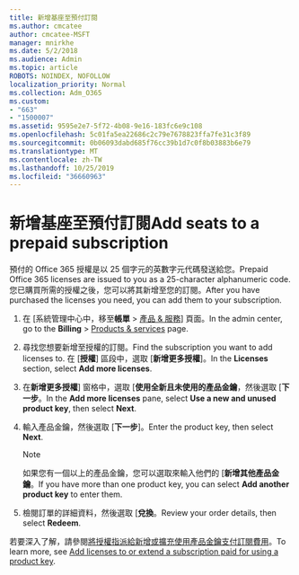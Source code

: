 ```yaml
---
title: 新增基座至預付訂閱
ms.author: cmcatee
author: cmcatee-MSFT
manager: mnirkhe
ms.date: 5/2/2018
ms.audience: Admin
ms.topic: article
ROBOTS: NOINDEX, NOFOLLOW
localization_priority: Normal
ms.collection: Adm_O365
ms.custom:
- "663"
- "1500007"
ms.assetid: 9595e2e7-5f72-4b08-9e16-183fc6e9c108
ms.openlocfilehash: 5c01fa5ea22686c2c79e7678823ffa7fe31c3f89
ms.sourcegitcommit: 0b06093dabd685f76cc39b1d7c0f8b03883b6e79
ms.translationtype: MT
ms.contentlocale: zh-TW
ms.lasthandoff: 10/25/2019
ms.locfileid: "36660963"
---
```

# <a name="add-seats-to-a-prepaid-subscription"></a><span data-ttu-id="68fb5-102">新增基座至預付訂閱</span><span class="sxs-lookup"><span data-stu-id="68fb5-102">Add seats to a prepaid subscription</span></span>

<span data-ttu-id="68fb5-103">預付的 Office 365 授權是以 25 個字元的英數字元代碼發送給您。</span><span class="sxs-lookup"><span data-stu-id="68fb5-103">Prepaid Office 365 licenses are issued to you as a 25-character alphanumeric code.</span></span> <span data-ttu-id="68fb5-104">您已購買所需的授權之後，您可以將其新增至您的訂閱。</span><span class="sxs-lookup"><span data-stu-id="68fb5-104">After you have purchased the licenses you need, you can add them to your subscription.</span></span> 

1. <span data-ttu-id="68fb5-105">在 [系統管理中心中，移至**帳單** > [產品 & 服務](https://go.microsoft.com/fwlink/p/?linkid=842054)] 頁面。</span><span class="sxs-lookup"><span data-stu-id="68fb5-105">In the admin center, go to the **Billing** > [Products & services](https://go.microsoft.com/fwlink/p/?linkid=842054) page.</span></span>

2. <span data-ttu-id="68fb5-106">尋找您想要新增至授權的訂閱。</span><span class="sxs-lookup"><span data-stu-id="68fb5-106">Find the subscription you want to add licenses to.</span></span> <span data-ttu-id="68fb5-107">在 [**授權**] 區段中，選取 [**新增更多授權**]。</span><span class="sxs-lookup"><span data-stu-id="68fb5-107">In the **Licenses** section, select **Add more licenses**.</span></span>

3. <span data-ttu-id="68fb5-108">在**新增更多授權**] 窗格中，選取 [**使用全新且未使用的產品金鑰**，然後選取 [**下一步**。</span><span class="sxs-lookup"><span data-stu-id="68fb5-108">In the **Add more licenses** pane, select **Use a new and unused product key**, then select **Next**.</span></span>

4. <span data-ttu-id="68fb5-109">輸入產品金鑰，然後選取 [**下一步**]。</span><span class="sxs-lookup"><span data-stu-id="68fb5-109">Enter the product key, then select **Next**.</span></span>

    > [!NOTE]
    > <span data-ttu-id="68fb5-110">如果您有一個以上的產品金鑰，您可以選取來輸入他們的 [**新增其他產品金鑰**。</span><span class="sxs-lookup"><span data-stu-id="68fb5-110">If you have more than one product key, you can select **Add another product key** to enter them.</span></span>

5. <span data-ttu-id="68fb5-111">檢閱訂單的詳細資料，然後選取 [**兌換**。</span><span class="sxs-lookup"><span data-stu-id="68fb5-111">Review your order details, then select **Redeem**.</span></span>

<span data-ttu-id="68fb5-112">若要深入了解，請參閱[將授權指派給新增或擴充使用產品金鑰支付訂閱費用](https://docs.microsoft.com/office365/admin/misc/add-licenses-using-product-key)。</span><span class="sxs-lookup"><span data-stu-id="68fb5-112">To learn more, see [Add licenses to or extend a subscription paid for using a product key](https://docs.microsoft.com/office365/admin/misc/add-licenses-using-product-key).</span></span>